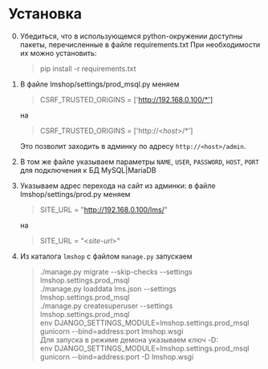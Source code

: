 Установка
=========

0. Убедиться, что в использующемся python-окружении доступны пакеты, перечисленные в файле requirements.txt При необходимости их можно установить:
	> pip install -r requirements.txt

0. В файле lmshop/settings/prod_msql.py меняем
	> CSRF_TRUSTED_ORIGINS = ['http://192.168.0.100/*']
	
	на
	
	> CSRF_TRUSTED_ORIGINS = ['http://<_host_>/*']
	
	Это позволит заходить в админку по адресу `http://<host>/admin`.  
0. В том же файле указываем параметры `NAME`, `USER`, `PASSWORD`, `HOST`, `PORT` для подключения к БД MySQL|MariaDB
0. Указываем адрес перехода на сайт из админки: в файле lmshop/settings/prod.py меняем
	> SITE_URL = "http://192.168.0.100/lms/"
	
	на
	
	> SITE_URL = "<_site-url_>"
0. Из каталога `lmshop` с файлом `manage.py` запускаем
	> ./manage.py migrate --skip-checks --settings lmshop.settings.prod_msql  
	> ./manage.py loaddata lms.json --settings lmshop.settings.prod_msql  
	> ./manage.py createsuperuser --settings lmshop.settings.prod_msql  
	> env DJANGO_SETTINGS_MODULE=lmshop.settings.prod_msql gunicorn --bind=address:port lmshop.wsgi  
	Для запуска в режиме демона указываем ключ -D:  
	> env DJANGO_SETTINGS_MODULE=lmshop.settings.prod_msql gunicorn --bind=address:port -D lmshop.wsgi  

